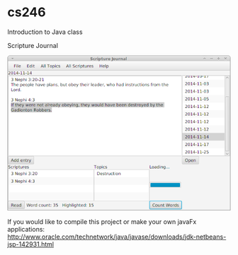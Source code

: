 cs246
=====

Introduction to Java class

Scripture Journal

![Screenshot](/src/Screenshots/1.png?raw=true "Scripture Journal Screenshot")

If you would like to compile this project or make your own javaFx applications:
http://www.oracle.com/technetwork/java/javase/downloads/jdk-netbeans-jsp-142931.html
